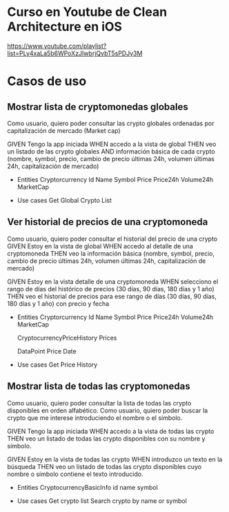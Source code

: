 # Curso en Youtube de Clean Architecture en iOS 
https://www.youtube.com/playlist?list=PLy4xaLa5b6WPoXzJIwbrjQvbT5sPDJy3M

# Casos de uso

##  Mostrar lista de cryptomonedas globales
 
Como usuario, quiero poder consultar las crypto globales ordenadas por capitalización de mercado (Market cap)

GIVEN Tengo la app iniciada
WHEN accedo a la vista de global
THEN veo un listado de las crypto globales
AND información básica de cada crypto (nombre, symbol, precio, cambio de precio últimas 24h, volumen últimas 24h, capitalización de mercado)
    
- Entities
    Cryptorcurrency
        Id
        Name
        Symbol
        Price
        Price24h
        Volume24h
        MarketCap
        
- Use cases
    Get Global Crypto List 
        

##  Ver historial de precios de una cryptomoneda

Como usuario, quiero poder consultar el historial del precio de una crypto
GIVEN Estoy en la vista de global
WHEN accedo al detalle de una cryptomoneda
THEN veo la información básica (nombre, symbol, precio, cambio de precio últimas 24h, volumen últimas 24h, capitalización de mercado)

GIVEN Estoy en la vista detalle de una cryptomoneda
WHEN selecciono el rango de días del histórico de precios (30 días, 90 días, 180 días y 1 año)
THEN veo el historial de precios para ese rango de días (30 días, 90 días, 180 días y 1 año) con precio y fecha

- Entities
    Cryptorcurrency
        Id
        Name
        Symbol
        Price
        Price24h
        Volume24h
        MarketCap
        
    CryptocurrencyPriceHistory
        Prices
     
     DataPoint
        Price
        Date
        
- Use cases
    Get Price History

##  Mostrar lista de todas las cryptomonedas
 
Como usuario, quiero poder consultar la lista de todas las crypto disponibles en orden alfabético.
Como usuario, quiero poder buscar la crypto que me interese introduciendo el nombre o el símbolo.

GIVEN Tengo la app iniciada
WHEN accedo a la vista de todas las crypto
THEN veo un listado de todas las crypto disponibles con su nombre y símbolo.

GIVEN Estoy en la vista de todas las crypto
WHEN introduzco un texto en la búsqueda
THEN veo un listado de todas las crypto disponibles cuyo nombre o símbolo contiene el texto introducido.

- Entities
    CryptocurrencyBasicInfo
        id
        name
        symbol
        
- Use cases
    Get crypto list
    Search crypto by name or symbol
